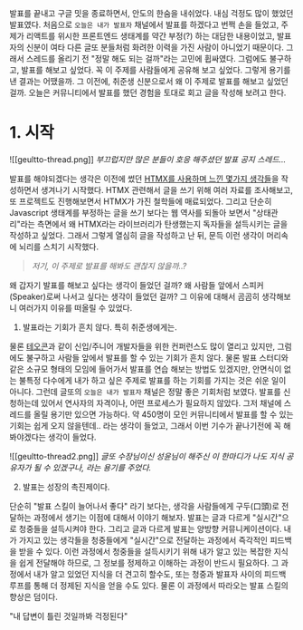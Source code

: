 발표를 끝내고 구글 밋을 종료하면서, 안도의 한숨을 내쉬었다. 내심 걱정도 많이 했었던 발표였다. 처음으로 `오늘은 내가 발표자` 채널에서 발표를 하겠다고 번쩍 손을 들었고, 주제가 리액트를 위시한 프론트엔드 생태계를 약간 부정(?) 하는 대담한 내용이었고, 발표자의 신분이 여타 다른 글또 분들처럼 화려한 이력을 가진 사람이 아니었기 때문이다. 그래서 스레드를 올리기 전 "정말 해도 되는 걸까"라는 고민에 휩싸였다. 그럼에도 불구하고, 발표를 해보고 싶었다. 꼭 이 주제를 사람들에게 공유해 보고 싶었다. 그렇게 용기를 낸 결과는 어땠을까. 그 이전에, 취준생 신분으로서 왜 이 주제로 발표를 해보고 싶었던 걸까. 오늘은 커뮤니티에서 발표를 했던 경험을 토대로 회고 글을 작성해 보려고 한다.

# 1. 시작

![[geultto-thread.png]]
*부끄럽지만 많은 분들이 호응 해주셨던 발표 공지 스레드...*

발표를 해야되겠다는 생각은 이전에 썼던 [HTMX를 사용하며 느낀 몇가지 생각들](https://milkymilky0116.github.io/posts/introduce_htmx/)을 작성하면서 생겨나기 시작했다. HTMX 관련해서 글을 쓰기 위해 여러 자료를 조사해보고, 또 프로젝트도 진행해보면서 HTMX가 가진 철학들에 매료되었다. 그리고 단순히 Javascript 생태계를 부정하는 글을 쓰기 보다는 웹 역사를 되돌아 보면서 "상태관리"라는 측면에서 왜 HTMX라는 라이브러리가 탄생했는지 독자들을 설득시키는 글을 작성하고 싶었다. 그래서 그렇게 열심히 글을 작성하고 난 뒤, 문득 이런 생각이 머리속에 뇌리를 스치기 시작했다.

> *저기, 이 주제로 발표를 해봐도 괜찮지 않을까..?*

왜 갑자기 발표를 해보고 싶다는 생각이 들었던 걸까? 왜 사람들 앞에서 스피커(Speaker)로써 나서고 싶다는 생각이 들었던 걸까? 그 이유에 대해서 곰곰히 생각해보니 여러가지 이유를 떠올릴 수 있었다.

1. 발표라는 기회가 흔치 않다. 특히 취준생에게는.

물론 [테오콘](https://www.teoconf.com/)과 같이 신입/주니어 개발자들을 위한 컨퍼런스도 많이 열리고 있지만, 그럼에도 불구하고 사람들 앞에서 발표를 할 수 있는 기회가 흔치 않다. 물론 발표 스터디와 같은 소규모 형태의 모임에 들어가서 발표를 연습 해보는 방법도 있겠지만, 안면식이 없는 불특정 다수에게 내가 하고 싶은 주제로 발표를 하는 기회를 가지는 것은 쉬운 일이 아니다. 그런데 글또의 `오늘은 내가 발표자` 채널은 정말 좋은 기회처럼 보였다. 발표를 신청하는데 있어서 연사자의 자격이나, 어떤 프로세스가 필요하지 않았다. 그저 채널에 스레드를 올릴 용기만 있으면 가능하다. 약 450명이 모인 커뮤니티에서 발표를 할 수 있는 기회는 쉽게 오지 않을텐데.. 라는 생각이 들었고, 그래서 이번 기수가 끝나기전에 꼭 해봐야겠다는 생각이 들었다.

![[geultto-thread2.png]]
*글또 수장님이신 성윤님이 해주신 이 한마디가 나도 지식 공유자가 될 수 있겠구나, 라는 용기를 주었다.*

2. 발표는 성장의 촉진제이다.

단순히 "발표 스킬이 늘어나서 좋다" 라기 보다는, 생각을 사람들에게 구두(口頭)로 전달하는 과정에서 생기는 이점에 대해서 이야기 해보자. 발표는 글과 다르게 "실시간"으로 청중들을 설득시켜야 한다. 그리고 글과 다르게 발표는 양방향 커뮤니케이션이다. 내가 가지고 있는 생각들을 청중들에게 "실시간"으로 전달하는 과정에서 즉각적인 피드백을 받을 수 있다. 이런 과정에서 청중들을 설득시키기 위해 내가 알고 있는 복잡한 지식을 쉽게 전달해야 하므로, 그 정보를 정제하고 이해하는 과정이 반드시 필요하다. 그 과정에서 내가 알고 있었던 지식을 더 견고히 할수도, 또는 청중과 발표자 사이의 피드백 루프를 통해 더 정제된 지식을 얻을 수도 있다. 물론 이 과정에서 따라오는 발표 스킬의 향상은 덤이다.

"내 답변이 틀린 것일까봐 걱정된다" 

